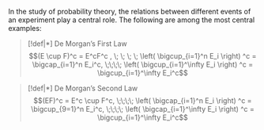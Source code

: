 In the study of probability theory, the relations between different events of an experiment play a central role. The following are among the most central examples: 

>[!def|*] De Morgan’s First Law
>$$(E \cup F)^c = E^cF^c , \; \; \; \; \left(  \bigcup_{i=1}^n E_i \right) ^c = \bigcap_{i=1}^n E_i^c, \;\;\;\; \left(  \bigcup_{i=1}^\infty E_i \right) ^c = \bigcup_{i=1}^\infty E_i^c$$

>[!def|*] De Morgan’s Second Law
>$$(EF)^c = E^c \cup F^c, \;\;\;\; \left( \bigcap_{i=1}^n E_i \right) ^c = \bigcup_{9=1}^n E_i^c, \;\;\;\; \left(  \bigcap_{i=1}^\infty E_i \right) ^c = \bigcup_{i=1}^\infty E_i^c$$

